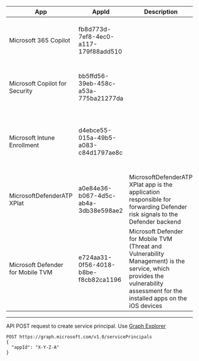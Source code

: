 
| App                               | AppId                                | Description                                                                                                                | Link                                                                                                                                                                       |
|-----------------------------------|--------------------------------------|----------------------------------------------------------------------------------------------------------------------------|----------------------------------------------------------------------------------------------------------------------------------------------------------------------------|
| Microsoft 365 Copilot             | fb8d773d-7ef8-4ec0-a117-179f88add510 |                                                                                                                            | https://learn.microsoft.com/en-us/entra/identity/conditional-access/policy-all-users-copilot-ai-security#create-targetable-service-principals-using-powershell             |
| Microsoft Copilot for Security    | bb5ffd56-39eb-458c-a53a-775ba21277da |                                                                                                                            | https://learn.microsoft.com/en-us/entra/identity/conditional-access/policy-all-users-copilot-ai-security#create-targetable-service-principals-using-powershell             |
| Microsoft Intune Enrollment       | d4ebce55-015a-49b5-a083-c84d1797ae8c |                                                                                                                            | https://learn.microsoft.com/en-us/intune/intune-service/enrollment/multi-factor-authentication#configure-intune-to-require-multifactor-authentication-at-device-enrollment |
| MicrosoftDefenderATP XPlat        | a0e84e36-b067-4d5c-ab4a-3db38e598ae2 | MicrosoftDefenderATP XPlat app is the application responsible for forwarding Defender risk signals to the Defender backend | https://learn.microsoft.com/en-us/defender-endpoint/mobile-resources-defender-endpoint#microsoft-defender-mobile-app-exclusion-from-conditional-access-ca-policies         |
| Microsoft Defender for Mobile TVM | e724aa31-0f56-4018-b8be-f8cb82ca1196 | Microsoft Defender for Mobile TVM (Threat and Vulnerability Management) is the service, which provides the vulnerability assessment for the installed apps on the iOS devices | https://learn.microsoft.com/en-us/defender-endpoint/mobile-resources-defender-endpoint#microsoft-defender-mobile-app-exclusion-from-conditional-access-ca-policies         |

---

API POST request to create service principal. Use [Graph Explorer](https://developer.microsoft.com/en-us/graph/graph-explorer)

```
POST https://graph.microsoft.com/v1.0/servicePrincipals
{
  "appId": "X-Y-Z-A"
}
```
